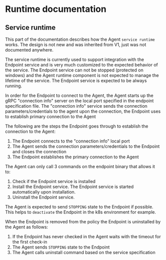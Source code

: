# Runtime documentation


## Service runtime

This part of the documentation describes how the Agent ```service runtime``` works. The design is not new and was inherited from V1, just was not documented anywhere.

The service runtime is currently used to support integration with the Endpoint service and is very much customized to the expected behavior of the service. The Endpoint service can not be stopped (protected on windows) and the Agent runtime component is not expected to manage the lifetime of the service. The Endpoint service is expected to be always running.

In order for the Endpoint to connect to the Agent, the Agent starts up the gRPC "connection info" server on the local port specified in the endpoint specification file. The "connection info" service sends the connection parameters/credentials to the agent upon the connection, the Endpoint uses to establish primary connection to the Agent

The following are the steps the Endpoint goes through to establish the connection to the Agent:
1. The Endpoint connects to the "connection info" local port
2. The Agent sends the connection parameters/credentials to the Endpoint and closes the connection
3. The Endpoint establishes the primary connection to the Agent

The Agent can only call 3 commands on the endpoint binary that allows it to:
1. Check if the Endpoint service is installed
2. Install the Endpoint service. The Endpoint service is started automatically upon installation.
3. Uninstall the Endpoint service.


The Agent is expected to send ```STOPPING``` state to the Endpoint if possible. This helps to ```deactivate``` the Endpoint in the k8s environment for example.

When the Endpoint is removed from the policy the Endpoint is uninstalled by the Agent as follows:
1. If the Endpoint has never checked in the Agent waits with the timeout for the first check-in
2. The Agent sends ```STOPPING``` state to the Endpoint
3. The Agent calls uninstall command based on the service specification